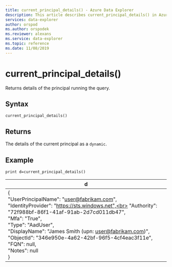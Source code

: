 ```yaml
---
title: current_principal_details() - Azure Data Explorer
description: This article describes current_principal_details() in Azure Data Explorer.
services: data-explorer
author: orspod
ms.author: orspodek
ms.reviewer: alexans
ms.service: data-explorer
ms.topic: reference
ms.date: 11/08/2019
---
```

# current_principal_details()

Returns details of the principal running the query.

## Syntax

`current_principal_details()`

## Returns

The details of the current principal as a `dynamic`.

## Example

<!-- csl: https://help.kusto.windows.net/Samples -->
```kusto
print d=current_principal_details()
```

|d|
|---|
|{<br>  "UserPrincipalName": "user@fabrikam.com",<br>  "IdentityProvider": "https://sts.windows.net",<br>  "Authority": "72f988bf-86f1-41af-91ab-2d7cd011db47",<br>  "Mfa": "True",<br>  "Type": "AadUser",<br>  "DisplayName": "James Smith (upn: user@fabrikam.com)",<br>  "ObjectId": "346e950e-4a62-42bf-96f5-4cf4eac3f11e",<br>  "FQN": null,<br>  "Notes": null<br>}|
